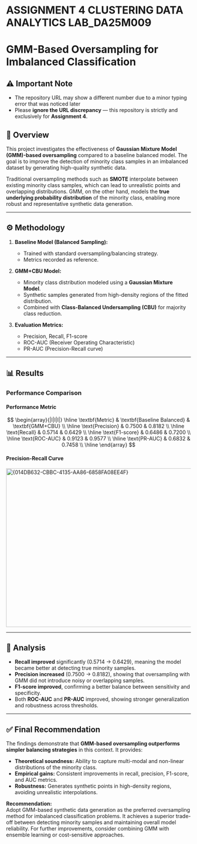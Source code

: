 
# ASSIGNMENT 4 CLUSTERING DATA ANALYTICS LAB_DA25M009
# GMM-Based Oversampling for Imbalanced Classification

## ⚠️ Important Note
- The repository URL may show a different number due to a minor typing error that was noticed later
- Please **ignore the URL discrepancy** — this repository is strictly and exclusively for **Assignment 4**. 

## 📌 Overview
This project investigates the effectiveness of **Gaussian Mixture Model (GMM)-based oversampling** compared to a baseline balanced model. The goal is to improve the detection of minority class samples in an imbalanced dataset by generating high-quality synthetic data.

Traditional oversampling methods such as **SMOTE** interpolate between existing minority class samples, which can lead to unrealistic points and overlapping distributions. GMM, on the other hand, models the **true underlying probability distribution** of the minority class, enabling more robust and representative synthetic data generation.

---

## ⚙️ Methodology
1. **Baseline Model (Balanced Sampling):**  
   - Trained with standard oversampling/balancing strategy.
   - Metrics recorded as reference.

2. **GMM+CBU Model:**  
   - Minority class distribution modeled using a **Gaussian Mixture Model**.  
   - Synthetic samples generated from high-density regions of the fitted distribution.  
   - Combined with **Class-Balanced Undersampling (CBU)** for majority class reduction.  

3. **Evaluation Metrics:**  
   - Precision, Recall, F1-score  
   - ROC-AUC (Receiver Operating Characteristic)  
   - PR-AUC (Precision-Recall curve)

---

## 📊 Results

### Performance Comparison

#### Performance Metric
$$
\begin{array}{|l|l|l|}
\hline
\textbf{Metric} & \textbf{Baseline Balanced} & \textbf{GMM+CBU} \\ 
\hline
\text{Precision} & 0.7500 & 0.8182 \\ 
\hline
\text{Recall} & 0.5714 & 0.6429 \\ 
\hline
\text{F1-score} & 0.6486 & 0.7200 \\ 
\hline
\text{ROC-AUC} & 0.9123 & 0.9577 \\ 
\hline
\text{PR-AUC} & 0.6832 & 0.7458 \\ 
\hline
\end{array}
$$

#### Precision-Recall Curve

<img width="939" height="433" alt="{014DB632-CBBC-4135-AA86-6858FA08EE4F}" src="https://github.com/user-attachments/assets/e829d9cc-21ff-4eb3-8ab9-c8e81f2c1d1e" />


---

## 🔎 Analysis

- **Recall improved** significantly (0.5714 → 0.6429), meaning the model became better at detecting true minority samples.  
- **Precision increased** (0.7500 → 0.8182), showing that oversampling with GMM did not introduce noisy or overlapping samples.  
- **F1-score improved**, confirming a better balance between sensitivity and specificity.  
- Both **ROC-AUC** and **PR-AUC** improved, showing stronger generalization and robustness across thresholds.  

---

## ✅ Final Recommendation

The findings demonstrate that **GMM-based oversampling outperforms simpler balancing strategies** in this context. It provides:

- **Theoretical soundness:** Ability to capture multi-modal and non-linear distributions of the minority class.  
- **Empirical gains:** Consistent improvements in recall, precision, F1-score, and AUC metrics.  
- **Robustness:** Generates synthetic points in high-density regions, avoiding unrealistic interpolations.

**Recommendation:**  
Adopt GMM-based synthetic data generation as the preferred oversampling method for imbalanced classification problems. It achieves a superior trade-off between detecting minority samples and maintaining overall model reliability. For further improvements, consider combining GMM with ensemble learning or cost-sensitive approaches.



